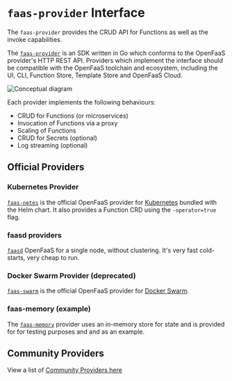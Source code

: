 # `faas-provider` Interface

The `faas-provider` provides the CRUD API for Functions as well as the invoke capabilities.

The [`faas-provider`](https://github.com/openfaas/faas-provider) is an SDK written in Go which conforms to the OpenFaaS provider's HTTP REST API. Providers which implement the interface should be compatible with the OpenFaaS toolchain and ecosystem, including the UI, CLI, Function Store, Template Store and OpenFaaS Cloud.

![Conceptual diagram](/images/providers/providers-conceptual-flow.png)

Each provider implements the following behaviours:

* CRUD for Functions (or microservices)
* Invocation of Functions via a proxy
* Scaling of Functions
* CRUD for Secrets (optional)
* Log streaming (optional)

## Official Providers

### Kubernetes Provider

[`faas-netes`](https://github.com/openfaas/faas-netes) is the official OpenFaaS provider for [Kubernetes](https://kubernetes.io/) bundled with the Helm chart. It also provides a Function CRD using the `-operator=true` flag.

### faasd providers

[`faasd`](https://github.com/openfaas/faasd) OpenFaaS for a single node, without clustering. It's very fast cold-starts, very cheap to run.

### Docker Swarm Provider (deprecated)

[`faas-swarm`](https://github.com/openfaas/faas-swarm) is the official OpenFaaS provider for [Docker Swarm](https://docs.docker.com/swarm/overview/).

### faas-memory (example)

The [`faas-memory`](https://github.com/openfaas-incubator/faas-memory) provider uses an in-memory store for state and is provided for for testing purposes and and as an example.

## Community Providers

View a list of [Community Providers here](https://github.com/openfaas/faas/blob/master/community.md#openfaas-providers)
